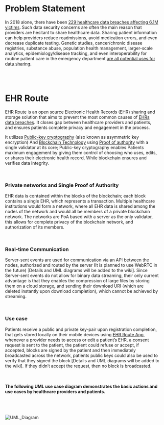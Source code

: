 # Problem Statement
In 2018 alone, there have been 
[229 healthcare data breaches affecting 6.1M victims]( https://www.beckershospitalreview.com/cybersecurity/6-1m-healthcare-data-breach-victims-in-2018-5-of-the-biggest-breaches-so-far.html).
Such data security concerns are often the main reason that providers are hesitant to share healthcare data. Sharing patient information can help providers reduce readmissions, avoid medication errors, and even decrease duplicate testing.
Genetic studies, cancer/chronic disease registries, substance abuse, population health management, larger-scale analytics, epidemiology/disease tracking, and even interoperability for routine patient care in the emergency department 
[are all potential uses for data sharing](https://healthitsecurity.com/features/benefits-challenges-of-secure-healthcare-data-sharing).

<br/><br/>

# EHR Route
EHR Route is an open source Electronic Health Records (EHR) sharing and storage solution that aims to prevent the most common causes of 
[EHRs data breaches](https://www.healthcareitnews.com/projects/biggest-healthcare-data-breaches-2018-so-far).
It closes gap between healthcare providers and patients, and ensures patients complete privacy and engagement in the process.

It utilizes [Public-key cryptography]( https://en.wikipedia.org/wiki/Public-key_cryptography)
(also known as asymmetric key encryption) And [Blockchain Technology]( https://en.wikipedia.org/wiki/Blockchain) 
using [Proof of authority]( https://en.wikipedia.org/wiki/Proof-of-authority) with a single validator at its core; Public-key cryptography enables Patients maximum engagement by giving them control of choosing who uses, edits, or shares their electronic health record. While blockchain ensures and verifies data integrity.

<br/>

### Private networks and Single Proof of Authority
EHR data is contained within the blocks of the blockchain; each block contains a single EHR, which represents a transaction. Multiple healthcare institutions would form a network, where all EHR data is shared among the nodes of the network and would all be members of a private blockchain network.
The networks are PoA based with a server as the only validator, this allows for complete privacy of the blockchain network, and authorization of its members.

<br/>

### Real-time Communication
Server-sent events are used for communication via an API between the nodes, authorized and routed by the server (It is planned to use WebRTC in the future) [Details and UML diagrams will be added to the wiki]. Since Server-sent events do not allow for binary data streaming, their only current advantage is that they enables the compression of large files by storing them on a cloud storage, and sending their download URI (which are deleted instantly upon download completion), which cannot be achieved by streaming.

<br/>

### Use case
Patients receive a public and private key-pair upon registration completion, that gets stored locally on their mobile devices using [EHR Route App](https://github.com/MuizMahdi/EHR-Route-Mobile), whenever a provider needs to access or edit a patient’s EHR, a consent request is sent to the patient, the patient could refuse or accept, if accepted, blocks are signed by the patient and then immediately broadcasted across the network, patients public keys could also be used to verify that they signed the block [Details and UML diagrams will be added to the wiki]. If they didn’t accept the request, then no block is broadcasted.

<br/>

#### The following UML use case diagram demonstrates the <b>basic</b> actions and use cases by healthcare providers and patients.

<br/><br/>

![UML_Diagram](https://dl.dropboxusercontent.com/s/kwjcssks29nzwgy/Provider_Patient_UmlDiagram.png)

